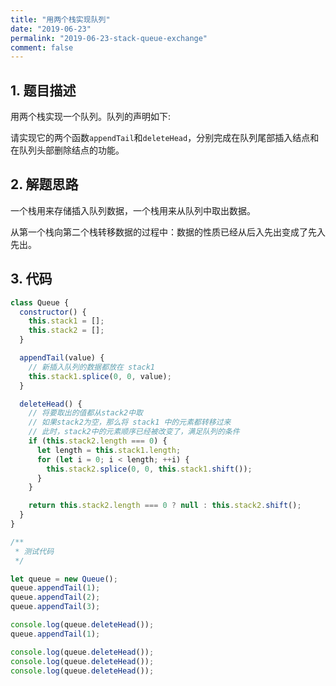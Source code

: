 ```yaml
---
title: "用两个栈实现队列"
date: "2019-06-23"
permalink: "2019-06-23-stack-queue-exchange"
comment: false
---
```


## 1. 题目描述

用两个栈实现一个队列。队列的声明如下:

请实现它的两个函数`appendTail`和`deleteHead`，分别完成在队列尾部插入结点和在队列头部删除结点的功能。

## 2. 解题思路

一个栈用来存储插入队列数据，一个栈用来从队列中取出数据。

从第一个栈向第二个栈转移数据的过程中：数据的性质已经从后入先出变成了先入先出。

## 3. 代码

```javascript
class Queue {
  constructor() {
    this.stack1 = [];
    this.stack2 = [];
  }

  appendTail(value) {
    // 新插入队列的数据都放在 stack1
    this.stack1.splice(0, 0, value);
  }

  deleteHead() {
    // 将要取出的值都从stack2中取
    // 如果stack2为空，那么将 stack1 中的元素都转移过来
    // 此时，stack2中的元素顺序已经被改变了，满足队列的条件
    if (this.stack2.length === 0) {
      let length = this.stack1.length;
      for (let i = 0; i < length; ++i) {
        this.stack2.splice(0, 0, this.stack1.shift());
      }
    }

    return this.stack2.length === 0 ? null : this.stack2.shift();
  }
}

/**
 * 测试代码
 */

let queue = new Queue();
queue.appendTail(1);
queue.appendTail(2);
queue.appendTail(3);

console.log(queue.deleteHead());
queue.appendTail(1);

console.log(queue.deleteHead());
console.log(queue.deleteHead());
console.log(queue.deleteHead());
```
